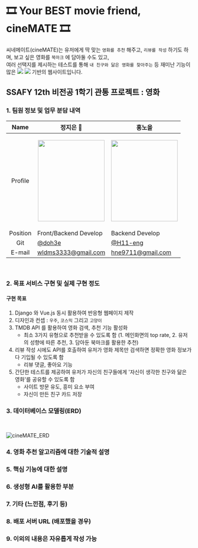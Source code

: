 # 🎞 Your BEST movie friend, cineMATE 🎞

<div>씨네메이트(cineMATE)는 유저에게 딱 맞는 <code>영화를 추천</code> 해주고, <code>리뷰를 작성</code> 하기도 하며, 보고 싶은 영화를 <code>북마크</code> 에 담아둘 수도 있고,<br>
  여러 선택지를 제시하는 테스트를 통해 <code>내 친구와 닮은 영화를 찾아주는</code> 등 재미난 기능이 많은
  <img src="https://img.shields.io/badge/django-092E20?style=flat-square&logo=django&logoColor=white"> <img src="https://img.shields.io/badge/vue.js-4FC08D?style=flat-square&logo=vue.js&logoColor=white">
  기반의 웹사이트입니다.</div>

## SSAFY 12th 비전공 1학기 관통 프로젝트 : 영화


### 1. 팀원 정보 및 업무 분담 내역
|   Name   | 정지은 👑                         | 홍노을                                            | 
| :------: | ------------------------------------ | ------------------------------------------------- |
| Profile  |<p align="center"><img src="https://github.com/user-attachments/assets/49da79e2-1131-4e15-a7c2-dc04f29ca1e6" style="width:180px; height:220px; object-fit:cover;"></p>|<p align="center"><img src="https://github.com/user-attachments/assets/28c636e2-97ec-4302-acdb-f1fa9b8a4b8e" style="width:180px; height:220px; object-fit:cover;"></p>|
| Position | Front/Backend Develop  | Backend Develop                                  |
|   Git    | [@doh3e](https://github.com/doh3e) | [@H11-eng](https://github.com/H11-eng) |
|   E-mail    | wldms3333@gmail.com| hne9711@gmail.com|

<br>

### 2. 목표 서비스 구현 및 실제 구현 정도

<div>
  
  #### 구현 목표
  
  1. Django 와 Vue.js 동시 활용하여 반응형 웹페이지 제작
  2. 디자인과 컨셉 : <code>우주</code>, <code>코스믹</code> 그리고 <code>고양이</code>
  3. TMDB API 를 활용하여 영화 검색, 추천 기능 활성화
     - 최소 3가지 유형으로 추천받을 수 있도록 함 (1. 메인화면의 top rate, 2. 유저의 성향에 따른 추천, 3. 담아둔 북마크를 활용한 추천)
  4. 리뷰 작성 시에도 API를 호출하여 유저가 영화 제목만 검색하면 정확한 영화 정보가 다 기입될 수 있도록 함
     - 리뷰 댓글, 좋아요 기능
  5. 간단한 테스트를 제공하여 유저가 자신의 친구들에게 '자신이 생각한 친구와 닮은 영화'를 공유할 수 있도록 함
     - 사이트 방문 유도, 흥미 요소 부여
     - 자신이 만든 친구 카드 저장
      
</div>

### 3. 데이터베이스 모델링(ERD)
<br>

![cineMATE_ERD](https://github.com/user-attachments/assets/d2834d31-d0fb-4ff8-8efc-4748a5827f84)


### 4. 영화 추천 알고리즘에 대한 기술적 설명
### 5. 핵심 기능에 대한 설명
### 6. 생성형 AI를 활용한 부분
### 7. 기타 (느낀점, 후기 등)
### 8. 배포 서버 URL (배포했을 경우)
### 9. 이외의 내용은 자유롭게 작성 가능
